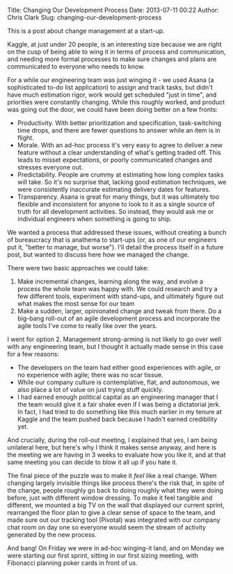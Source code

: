 Title: Changing Our Development Process
Date: 2013-07-11 00:22
Author: Chris Clark
Slug: changing-our-development-process

This is a post about change management at a start-up.  
  
Kaggle, at just under 20 people, is an interesting size because we are
right on the cusp of being able to wing it in terms of process and
communication, and needing more formal processes to make sure changes
and plans are communicated to everyone who needs to know.  
  
For a while our engineering team was just winging it - we used Asana (a
sophisticated to-do list application) to assign and track tasks, but
didn't have much estimation rigor, work would get scheduled "just in
time", and priorities were constantly changing. While this roughly
worked, and product was going out the door, we could have been doing
better on a few fronts:  
  

-   Productivity. With better prioritization and specification,
    task-switching time drops, and there are fewer questions to answer
    while an item is in flight.
-   Morale. With an ad-hoc process it's very easy to agree to deliver a
    new feature without a clear understanding of what's getting
    traded off. This leads to misset expectations, or poorly
    communicated changes and stresses everyone out.
-   Predictability. People are crummy at estimating how long complex
    tasks will take. So it's no surprise that, lacking good estimation
    techniques, we were consistently inaccurate estimating delivery
    dates for features.
-   Transparency. Asana is great for many things, but it was ultimately
    too flexible and inconsistent for anyone to look to it as a single
    source of truth for all development activities. So instead, they
    would ask me or individual engineers when something is going
    to ship.

  
We wanted a process that addressed these issues, without creating a
bunch of bureaucracy that is anathema to start-ups (or, as one of our
engineers put it, "better to manage, but worse"). I'll detail the
process itself in a future post, but wanted to discuss here how we
managed the change.  
  
There were two basic approaches we could take:  
  

1.  Make incremental changes, learning along the way, and evolve a
    process the whole team was happy with. We could research and try a
    few different tools, experiment with stand-ups, and ultimately
    figure out what makes the most sense for our team
2.  Make a sudden, larger, opinionated change and tweak from there. Do a
    big-bang roll-out of an agile development process and incorporate
    the agile tools I've come to really like over the years.

  
I went for option 2. Management strong-arming is not likely to go over
well with any engineering team, but I thought it actually made sense in
this case for a few reasons:  
  

-   The developers on the team had either good experiences with agile,
    or no experience with agile; there was no scar tissue.
-   While our company culture is contemplative, flat, and autonomous, we
    also place a lot of value on just trying stuff quickly.
-   I had earned enough political capital as an engineering manager that
    I the team would give it a fair shake even if I was being a
    dictatorial jerk. In fact, I had tried to do something like this
    much earlier in my tenure at Kaggle and the team pushed back because
    I hadn't earned credibility yet.

<div>

  
And crucially, during the roll-out meeting, I explained that yes, I am
being unilateral here, but here's why I think it makes sense anyway, and
here is the meeting we are having in 3 weeks to evaluate how you like
it, and at that same meeting you can decide to blow it all up if you
hate it.

</div>

<div>

  

</div>

<div>

The final piece of the puzzle was to make it *feel* like a real change.
When changing largely invisible things like process there's the risk
that, in spite of the change, people roughly go back to doing roughly
what they were doing before, just with different window dressing. To
make it feel tangible and different, we mounted a big TV on the wall
that displayed our current sprint, rearranged the floor plan to give a
clear sense of space to the team, and made sure out our tracking tool
(Pivotal) was integrated with our company chat room on day one so
everyone would seem the stream of activity generated by the new process.

</div>

<div>

  

</div>

<div>

And bang! On Friday we were in ad-hoc winging-it land, and on Monday we
were starting our first sprint, sitting in our first sizing meeting,
with Fibonacci planning poker cards in front of us.

</div>

</p>

